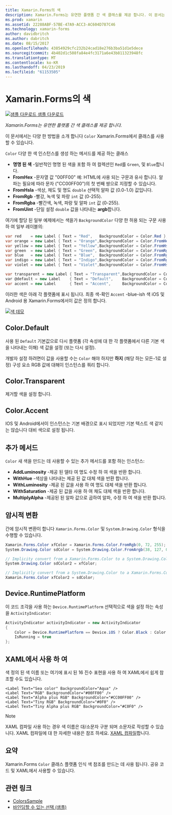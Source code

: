 ```yaml
---
title: Xamarin.Forms의 색
description: Xamarin.Forms는 유연한 플랫폼 간 색 클래스를 제공 합니다. 이 문서는 Color class를 사용 하는 방법을 제공 하는 기능을 설명 합니다.
ms.prod: xamarin
ms.assetid: 22288ABF-57BE-47A9-ACC3-AC604D787C46
ms.technology: xamarin-forms
author: davidbritch
ms.author: dabritch
ms.date: 08/15/2017
ms.openlocfilehash: 43854929cfc232b24cad18e276b3ba51d1e5dece
ms.sourcegitcommit: 4b402d1c508fa84e4fc3171a6e43b811323948fc
ms.translationtype: MT
ms.contentlocale: ko-KR
ms.lasthandoff: 04/23/2019
ms.locfileid: "61153505"
---
```

# <a name="colors-in-xamarinforms"></a>Xamarin.Forms의 색

[![샘플 다운로드](~/media/shared/download.png) 샘플 다운로드](https://developer.xamarin.com/samples/WorkingWithColors)

_Xamarin.Forms는 유연한 플랫폼 간 색 클래스를 제공 합니다._

이 문서에서는 다양 한 방법을 소개 합니다 `Color` Xamarin.Forms에서 클래스를 사용할 수 있습니다.

`Color` 다양 한 색 인스턴스를 생성 하는 메서드를 제공 하는 클래스

-  **명명 된 색** -일반적인 명명 된 색을 포함 하 여 컬렉션인 `Red`를 `Green`, 및 `Blue`합니다.
-  **FromHex** -문자열 값 "00FF00" 예: HTML에 사용 되는 구문과 유사 합니다. 알파는 필요에 따라 문자 ("CC00FF00")의 첫 번째 쌍으로 지정할 수 있습니다.
-  **FromHsla** -색상, 채도 및 명도 `double` 선택적 알파 값 (0.0-1.0) 값입니다.
-  **FromRgb** -빨강, 녹색 및 파랑 `int` 값 (0-255).
-  **FromRgba** -빨간색, 녹색, 파랑 및 알파 `int` 값 (0-255).
-  **FromUint** -단일 설정 `double` 값을 나타내는 **argb**합니다.

여기에 할당 된 일부 예제에서는 색을가 `BackgroundColor` 다양 한 허용 되는 구문 사용 하 여 일부 레이블의:

```csharp
var red    = new Label { Text = "Red",   BackgroundColor = Color.Red };
var orange = new Label { Text = "Orange",BackgroundColor = Color.FromHex("FF6A00") };
var yellow = new Label { Text = "Yellow",BackgroundColor = Color.FromHsla(0.167, 1.0, 0.5, 1.0) };
var green  = new Label { Text = "Green", BackgroundColor = Color.FromRgb (38, 127, 0) };
var blue   = new Label { Text = "Blue",  BackgroundColor = Color.FromRgba(0, 38, 255, 255) };
var indigo = new Label { Text = "Indigo",BackgroundColor = Color.FromRgb (0, 72, 255) };
var violet = new Label { Text = "Violet",BackgroundColor = Color.FromHsla(0.82, 1, 0.25, 1) };

var transparent = new Label { Text = "Transparent",BackgroundColor = Color.Transparent };
var @default = new Label    { Text = "Default",    BackgroundColor = Color.Default };
var accent = new Label      { Text = "Accent",     BackgroundColor = Color.Accent };
```

이러한 색은 아래 각 플랫폼에 표시 됩니다. 최종 색-확인 `Accent` -blue-ish 색 iOS 및 Android 용 Xamarin.Forms에서이 값은 정의 합니다.

 [![색 데모](colors-images/colors-sml.png "색 데모")](colors-images/colors.png#lightbox "색 데모")

## <a name="colordefault"></a>Color.Default

사용 된 `Default` 기본값으로 다시 플랫폼 (각 속성에 대 한 각 플랫폼에서 다른 기본 색을 나타내는 이해) 색 값을 설정 (또는 다시 설정).

개발자 설정 하려면이 값을 사용할 수는 `Color` 해야 하지만 **하지** (해당 하는 모든-1로 설정) 구성 요소 RGB 값에 대해이 인스턴스를 쿼리 합니다.

## <a name="colortransparent"></a>Color.Transparent

제거할 색을 설정 합니다.

## <a name="coloraccent"></a>Color.Accent

IOS 및 Android에서이 인스턴스는 기본 배경으로 표시 되었지만 기본 텍스트 색 같지는 않습니다 대비 색으로 설정 됩니다.

## <a name="additional-methods"></a>추가 메서드

`Color` 새 색을 만드는 데 사용할 수 있는 추가 메서드를 포함 하는 인스턴스:

-  **AddLuminosity** -제공 된 델타 여 명도 수정 하 여 색을 반환 합니다.
-  **WithHue** -색상을 나타내는 제공 된 값 대체 색을 반환 합니다.
-  **WithLuminosity** -제공 된 값을 사용 하 여 명도 대체 색을 반환 합니다.
-  **WithSaturation** -제공 된 값을 사용 하 여 채도 대체 색을 반환 합니다.
-  **MultiplyAlpha** -제공된 된 알파 값으로 곱하여 알파, 수정 하 여 색을 반환 합니다.

## <a name="implicit-conversions"></a>암시적 변환

간에 암시적 변환이 합니다 `Xamarin.Forms.Color` 및 `System.Drawing.Color` 형식을 수행할 수 있습니다.

```csharp
Xamarin.Forms.Color xfColor = Xamarin.Forms.Color.FromRgb(0, 72, 255);
System.Drawing.Color sdColor = System.Drawing.Color.FromArgb(38, 127, 0);

// Implicity convert from a Xamarin.Forms.Color to a System.Drawing.Color
System.Drawing.Color sdColor2 = xfColor;

// Implicitly convert from a System.Drawing.Color to a Xamarin.Forms.Color
Xamarin.Forms.Color xfColor2 = sdColor;
```

## <a name="deviceruntimeplatform"></a>Device.RuntimePlatform

이 코드 조각을 사용 하는 `Device.RuntimePlatform` 선택적으로 색을 설정 하는 속성을 `ActivityIndicator`:

```csharp
ActivityIndicator activityIndicator = new ActivityIndicator
{
    Color = Device.RuntimePlatform == Device.iOS ? Color.Black : Color.Default,
    IsRunning = true
};
```

## <a name="using-from-xaml"></a>XAML에서 사용 하 여

색 정의 된 색 이름 또는 여기에 표시 된 16 진수 표현을 사용 하 여 XAML에서 쉽게 참조할 수도 있습니다.

```xaml
<Label Text="Sea color" BackgroundColor="Aqua" />
<Label Text="RGB" BackgroundColor="#00FF00" />
<Label Text="Alpha plus RGB" BackgroundColor="#CC00FF00" />
<Label Text="Tiny RGB" BackgroundColor="#0F0" />
<Label Text="Tiny Alpha plus RGB" BackgroundColor="#C0F0" />
```

> [!NOTE]
> XAML 컴파일 사용 하는 경우 색 이름은 대/소문자 구분 되며 소문자로 작성할 수 있습니다. XAML 컴파일에 대 한 자세한 내용은 참조 하세요. [XAML 컴파일](~/xamarin-forms/xaml/xamlc.md)합니다.

## <a name="summary"></a>요약

Xamarin.Forms `Color` 클래스 플랫폼 인식 색 참조를 만드는 데 사용 됩니다. 공유 코드 및 XAML에서 사용할 수 있습니다.


## <a name="related-links"></a>관련 링크

- [ColorsSample](https://developer.xamarin.com/samples/WorkingWithColors)
- [바인딩할 수 있는 선택 (샘플)](https://developer.xamarin.com/samples/xamarin-forms/UserInterface/BindablePicker/)
